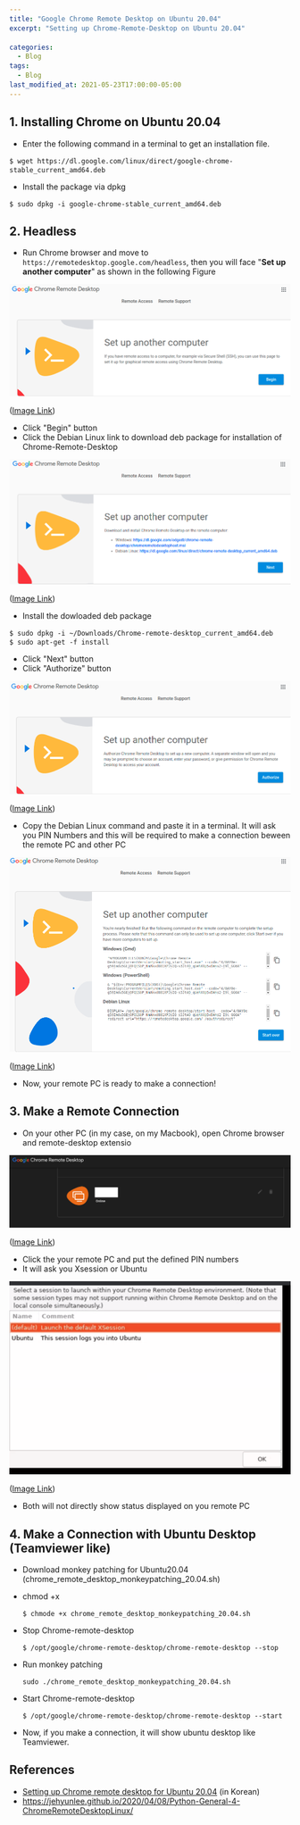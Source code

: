 ```yaml
---
title: "Google Chrome Remote Desktop on Ubuntu 20.04"
excerpt: "Setting up Chrome-Remote-Desktop on Ubuntu 20.04"

categories:
  - Blog
tags:
  - Blog
last_modified_at: 2021-05-23T17:00:00-05:00
---
```




## 1. Installing Chrome on Ubuntu 20.04

- Enter the following command in a terminal to get an installation file.

```
$ wget https://dl.google.com/linux/direct/google-chrome-stable_current_amd64.deb
```

- Install the package via dpkg 

```
$ sudo dpkg -i google-chrome-stable_current_amd64.deb
```



## 2. Headless

- Run Chrome browser and move to `https://remotedesktop.google.com/headless`, then you will face "**Set up another computer**" as shown in the following Figure

![](https://github.com/acousticwave/acousticwave.github.io/blob/master/assets/images/2021-05-23-chrome-remote-desktop-ubuntu-20-04-remote-1.png)

([Image Link](https://github.com/acousticwave/acousticwave.github.io/blob/master/assets/images/2021-05-23-chrome-remote-desktop-ubuntu-20-04-remote-1.png))

- Click "Begin" button
- Click the Debian Linux link to download deb package for installation of Chrome-Remote-Desktop

![](https://github.com/acousticwave/acousticwave.github.io/blob/master/assets/images/2021-05-23-chrome-remote-desktop-ubuntu-20-04-remote-2.png)

([Image Link](https://github.com/acousticwave/acousticwave.github.io/blob/master/assets/images/2021-05-23-chrome-remote-desktop-ubuntu-20-04-remote-2.png))

- Install the dowloaded deb package

```
$ sudo dpkg -i ~/Downloads/Chrome-remote-desktop_current_amd64.deb
$ sudo apt-get -f install
```

- Click "Next" button
- Click "Authorize" button

![](https://github.com/acousticwave/acousticwave.github.io/blob/master/assets/images/2021-05-23-chrome-remote-desktop-ubuntu-20-04-remote-3.png)

([Image Link](![](https://github.com/acousticwave/acousticwave.github.io/blob/master/assets/images/2021-05-23-chrome-remote-desktop-ubuntu-20-04-remote-3.png)))

- Copy the Debian Linux command and paste it in a terminal. It will ask you PIN Numbers and this will be required to make a connection beween the remote PC and other PC

![](https://github.com/acousticwave/acousticwave.github.io/blob/master/assets/images/2021-05-23-chrome-remote-desktop-ubuntu-20-04-remote-4.png)

([Image Link](![](https://github.com/acousticwave/acousticwave.github.io/blob/master/assets/images/2021-05-23-chrome-remote-desktop-ubuntu-20-04-remote-4.png)))

- Now, your remote PC is ready to make a connection!



## 3. Make a Remote Connection

- On your other PC (in my case, on my Macbook), open Chrome browser and remote-desktop extensio

![](https://github.com/acousticwave/acousticwave.github.io/blob/master/assets/images/2021-05-23-chrome-remote-desktop-ubuntu-20-04-mac-1.png)

([Image Link](https://github.com/acousticwave/acousticwave.github.io/blob/master/assets/images/2021-05-23-chrome-remote-desktop-ubuntu-20-04-mac-1.png))

- Click the your remote PC and put the defined PIN numbers
- It will ask you Xsession or Ubuntu

![](https://github.com/acousticwave/acousticwave.github.io/blob/master/assets/images/2021-05-23-chrome-remote-desktop-ubuntu-20-04-mac-2.png)

([Image Link](![](https://github.com/acousticwave/acousticwave.github.io/blob/master/assets/images/2021-05-23-chrome-remote-desktop-ubuntu-20-04-mac-2.png)))

- Both will not directly show status displayed on you remote PC



## 4. Make a Connection with Ubuntu Desktop (Teamviewer like)

- Download monkey patching for Ubuntu20.04 (chrome_remote_desktop_monkeypatching_20.04.sh)

- chmod +x

  ```
  $ chmode +x chrome_remote_desktop_monkeypatching_20.04.sh
  ```

- Stop Chrome-remote-desktop

  ```
  $ /opt/google/chrome-remote-desktop/chrome-remote-desktop --stop
  ```

- Run monkey patching

  ```
  sudo ./chrome_remote_desktop_monkeypatching_20.04.sh
  ```

- Start Chrome-remote-desktop

  ```
  $ /opt/google/chrome-remote-desktop/chrome-remote-desktop --start
  ```

- Now, if you make a connection, it will show ubuntu desktop like Teamviewer.

## References

- [Setting up Chrome remote desktop for Ubuntu 20.04](https://goodtogreate.tistory.com/entry/%ED%81%AC%EB%A1%AC-%EC%9B%90%EA%B2%A9%EB%8D%B0%EC%8A%A4%ED%81%AC%ED%83%91-Ubuntu-2004%EC%97%90%EC%84%9C-%EC%84%A4%EC%A0%95) (in Korean)
- https://jehyunlee.github.io/2020/04/08/Python-General-4-ChromeRemoteDesktopLinux/

